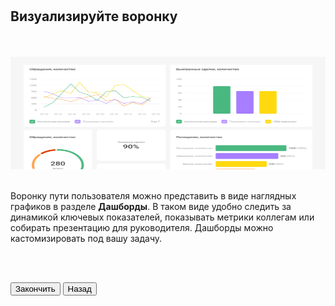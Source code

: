<br>
<br>

## Визуализируйте воронку

<br>
<br>

<img src="8ScreenImage.png" alt="" width="100%" height="180px"/>

<br>
<br>

Воронку пути пользователя можно представить в виде наглядных графиков в разделе __Дашборды__. В таком виде удобно следить за динамикой ключевых показателей, показывать метрики коллегам или собирать презентацию для руководителя. Дашборды можно кастомизировать под вашу задачу.

<br>
<br>

<button b_to="/demo/weakplaces/Marketing.md" b_type="fill" b_theme="primary">Закончить</button>
<button b_to="/demo/weakplaces/7Screen.md" b_type="outline" b_theme="secondary">Назад</button>